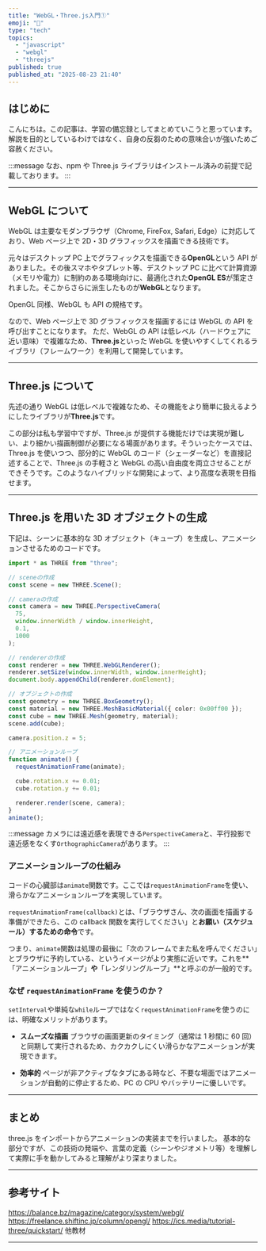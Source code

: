 ```yaml
---
title: "WebGL・Three.js入門①"
emoji: "🧐"
type: "tech"
topics:
  - "javascript"
  - "webgl"
  - "threejs"
published: true
published_at: "2025-08-23 21:40"
---
```


## はじめに

こんにちは。この記事は、学習の備忘録としてまとめていこうと思っています。
解説を目的としているわけではなく、自身の反芻のための意味合いが強いためご容赦ください。

:::message
なお、npm や Three.js ライブラリはインストール済みの前提で記載しております。
:::

---

## WebGL について

WebGL は主要なモダンブラウザ（Chrome, FireFox, Safari, Edge）に対応しており、Web ページ上で 2D・3D グラフィックスを描画できる技術です。

元々はデスクトップ PC 上でグラフィックスを描画できる**OpenGL**という API がありました。その後スマホやタブレット等、デスクトップ PC に比べて計算資源（メモリや電力）に制約のある環境向けに、最適化された**OpenGL ES**が策定されました。そこからさらに派生したものが**WebGL**となります。

OpenGL 同様、WebGL も API の規格です。

なので、Web ページ上で 3D グラフィックスを描画するには WebGL の API を呼び出すことになります。
ただ、WebGL の API は低レベル（ハードウェアに近い意味）で複雑なため、**Three.js**といった WebGL を使いやすくしてくれるライブラリ（フレームワーク）を利用して開発しています。

---

## Three.js について

先述の通り WebGL は低レベルで複雑なため、その機能をより簡単に扱えるようにしたライブラリが**Three.js**です。

この部分は私も学習中ですが、Three.js が提供する機能だけでは実現が難しい、より細かい描画制御が必要になる場面があります。そういったケースでは、Three.js を使いつつ、部分的に WebGL のコード（シェーダーなど）を直接記述することで、Three.js の手軽さと WebGL の高い自由度を両立させることができそうです。このようなハイブリッドな開発によって、より高度な表現を目指せます。

---

## Three.js を用いた 3D オブジェクトの生成

下記は、シーンに基本的な 3D オブジェクト（キューブ）を生成し、アニメーションさせるためのコードです。

```ts:app.ts
import * as THREE from "three";

// sceneの作成
const scene = new THREE.Scene();

// cameraの作成
const camera = new THREE.PerspectiveCamera(
  75,
  window.innerWidth / window.innerHeight,
  0.1,
  1000
);

// rendererの作成
const renderer = new THREE.WebGLRenderer();
renderer.setSize(window.innerWidth, window.innerHeight);
document.body.appendChild(renderer.domElement);

// オブジェクトの作成
const geometry = new THREE.BoxGeometry();
const material = new THREE.MeshBasicMaterial({ color: 0x00ff00 });
const cube = new THREE.Mesh(geometry, material);
scene.add(cube);

camera.position.z = 5;

// アニメーションループ
function animate() {
  requestAnimationFrame(animate);

  cube.rotation.x += 0.01;
  cube.rotation.y += 0.01;

  renderer.render(scene, camera);
}
animate();

```

:::message
カメラには遠近感を表現できる`PerspectiveCamera`と、平行投影で遠近感をなくす`OrthographicCamera`があります。
:::

### アニメーションループの仕組み

コードの心臓部は`animate`関数です。ここでは`requestAnimationFrame`を使い、滑らかなアニメーションループを実現しています。

`requestAnimationFrame(callback)`とは、「ブラウザさん、次の画面を描画する準備ができたら、この callback 関数を実行してください」と**お願い（スケジュール）するための命令**です。

つまり、`animate`関数は処理の最後に「次のフレームでまた私を呼んでください」とブラウザに予約している、というイメージがより実態に近いです。これを**「アニメーションループ」**や**「レンダリングループ」**と呼ぶのが一般的です。

### なぜ `requestAnimationFrame` を使うのか？

`setInterval`や単純な`while`ループではなく`requestAnimationFrame`を使うのには、明確なメリットがあります。

- **スムーズな描画**
  ブラウザの画面更新のタイミング（通常は 1 秒間に 60 回）と同期して実行されるため、カクカクしにくい滑らかなアニメーションが実現できます。

- **効率的**
  ページが非アクティブなタブにある時など、不要な場面ではアニメーションが自動的に停止するため、PC の CPU やバッテリーに優しいです。

---

## まとめ

three.js をインポートからアニメーションの実装までを行いました。
基本的な部分ですが、この技術の発端や、言葉の定義（シーンやジオメトリ等）を理解して実際に手を動かしてみると理解がより深まりました。

---

## 参考サイト

https://balance.bz/magazine/category/system/webgl/
https://freelance.shiftinc.jp/column/opengl/
https://ics.media/tutorial-three/quickstart/
他教材

---
